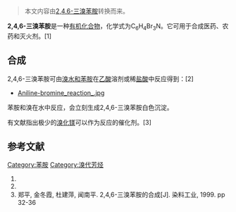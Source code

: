 > 本文内容由[2,4,6-三溴苯胺](https://zh.wikipedia.org/wiki/2,4,6-三溴苯胺)转换而来。


**2,4,6-三溴苯胺**是一种[有机化合物](../Page/有机化合物.md "wikilink")，化学式为C<sub>6</sub>H<sub>4</sub>Br<sub>3</sub>N。它可用于合成医药、农药和灭火剂。\[1\]

## 合成

2,4,6-三溴苯胺可由[溴水和](https://zh.wikipedia.org/wiki/溴水 "wikilink")[苯胺](../Page/苯胺.md "wikilink")在[乙酸](../Page/乙酸.md "wikilink")溶剂或稀[盐酸](../Page/盐酸.md "wikilink")中反应得到：\[2\]

  -
    [Aniline-bromine_reaction_.jpg](https://zh.wikipedia.org/wiki/File:Aniline-bromine_reaction_.jpg "fig:Aniline-bromine_reaction_.jpg")

苯胺和溴在水中反应，会立刻生成2,4,6-三溴苯胺白色沉淀。

有文献指出极少的[溴化镁](../Page/溴化镁.md "wikilink")可以作为反应的催化剂。\[3\]

## 参考文献

[Category:苯胺](https://zh.wikipedia.org/wiki/Category:苯胺 "wikilink") [Category:溴代芳烃](https://zh.wikipedia.org/wiki/Category:溴代芳烃 "wikilink")

1.
2.
3.  郑平, 金冬霞, 杜建萍, 闻南平. 2,4,6-三溴苯胺的合成\[J\]. 染料工业, 1999. pp 32-36